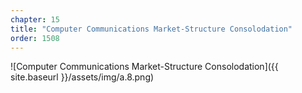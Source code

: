 ```yaml
---
chapter: 15
title: "Computer Communications Market-Structure Consolodation"
order: 1508
---
```


![Computer Communications Market-Structure Consolodation]({{ site.baseurl }}/assets/img/a.8.png)